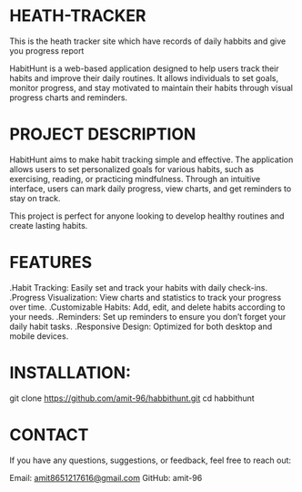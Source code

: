 # HEATH-TRACKER
This is the heath tracker site which have records of daily habbits  and give you progress report

HabitHunt is a web-based application designed to help users track their habits and improve their daily routines. It allows individuals to set goals, monitor progress, and stay motivated to maintain their habits through visual progress charts and reminders.

# PROJECT DESCRIPTION
HabitHunt aims to make habit tracking simple and effective. The application allows users to set personalized goals for various habits, such as exercising, reading, or practicing mindfulness. Through an intuitive interface, users can mark daily progress, view charts, and get reminders to stay on track.

This project is perfect for anyone looking to develop healthy routines and create lasting habits.

# FEATURES
.Habit Tracking: Easily set and track your habits with daily check-ins.
.Progress Visualization: View charts and statistics to track your progress over time.
.Customizable Habits: Add, edit, and delete habits according to your needs.
.Reminders: Set up reminders to ensure you don’t forget your daily habit tasks.
.Responsive Design: Optimized for both desktop and mobile devices.
# INSTALLATION:
git clone https://github.com/amit-96/habbithunt.git
cd habbithunt

# CONTACT
If you have any questions, suggestions, or feedback, feel free to reach out:

Email: amit8651217616@gmail.com
GitHub: amit-96


